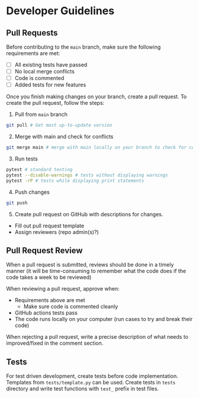 # Developer Guidelines

## Pull Requests
Before contributing to the `main` branch, make sure the following requirements are met:
- [ ] All existing tests have passed
- [ ] No local merge conflicts
- [ ] Code is commented
- [ ] Added tests for new features

Once you finish making changes on your branch, create a pull request.
To create the pull request, follow the steps:

1. Pull from `main` branch
```sh
git pull # Get most up-to-update version
```
2. Merge with main and check for conflicts
```sh
git merge main # merge with main locally on your branch to check for conflicts
```
3. Run tests
```sh
pytest # standard testing
pytest --disable-warnings # tests without displaying warnings
pytest -rP # tests while displaying print statements
```

4. Push changes

```sh
git push
```

5. Create pull request on GitHub with descriptions for changes.
 - Fill out pull request template
 - Assign reviewers (repo admin(s)?)

## Pull Request Review
When a pull request is submitted, reviews should be done in a timely manner (it will be time-consuming to remember what the code does if the code takes a week to be reviewed)

When reviewing a pull request, approve when:
 - Requirements above are met 
   - Make sure code is commented cleanly 
 - GitHub actions tests pass
 - The code runs locally on your computer (run cases to try and break their code)

When rejecting a pull request, write a precise description of what needs to improved/fixed in the comment section. 

## Tests
For test driven development, create tests before code implementation.
Templates from `tests/template.py` can be used. Create tests in `tests` directory and write test functions with `test_` prefix in test files.
